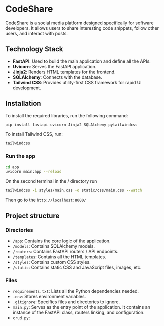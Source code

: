 # CodeShare

CodeShare is a social media platform designed specifically for software developers. It allows users to share interesting code snippets, follow other users, and interact with posts.

## Technology Stack

- **FastAPI**: Used to build the main application and define all the APIs.
- **Uvicorn**: Serves the FastAPI application.
- **Jinja2**: Renders HTML templates for the frontend.
- **SQLAlchemy**: Connects with the database.
- **Tailwind CSS**: Provides utility-first CSS framework for rapid UI development.

## Installation

To install the required libraries, run the following command:

```bash
pip install fastapi uvicorn Jinja2 SQLAlchemy pytailwindcss
```

To install Tailwind CSS, run:
``` bash
tailwindcss
```

### Run the app
``` bash
cd app
uvicorn main:app --reload
```
On the second terminal in the / directory run
``` bash
tailwindcss -i styles/main.css -o static/css/main.css --watch
```
Then go to the `http://localhost:8000/`


## Project structure

### Directories
- `/app`: Contains the core logic of the application.
- `/models`: Contains SQLAlchemy models.
- `/routers`: Contains FastAPI routers / API endpoints.
- `/templates`: Contains all the HTML templates.
- `/styles`: Contains custom CSS styles.
- `/static`: Contains static CSS and JavaScript files, images, etc.


### Files
- `requirements.txt`: Lists all the Python dependencies needed.
- `.env`: Stores environment variables.
- `.gitignore`: Specifies files and directories to ignore.
- `main.py`: Serves as the entry point of the application. It contains an instance of the FastAPI class, routers linking, and configuration.
- `crud.py`: 
